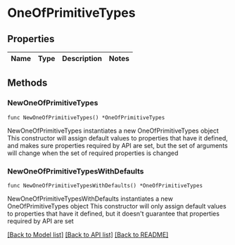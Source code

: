 # OneOfPrimitiveTypes

## Properties

Name | Type | Description | Notes
------------ | ------------- | ------------- | -------------

## Methods

### NewOneOfPrimitiveTypes

`func NewOneOfPrimitiveTypes() *OneOfPrimitiveTypes`

NewOneOfPrimitiveTypes instantiates a new OneOfPrimitiveTypes object
This constructor will assign default values to properties that have it defined,
and makes sure properties required by API are set, but the set of arguments
will change when the set of required properties is changed

### NewOneOfPrimitiveTypesWithDefaults

`func NewOneOfPrimitiveTypesWithDefaults() *OneOfPrimitiveTypes`

NewOneOfPrimitiveTypesWithDefaults instantiates a new OneOfPrimitiveTypes object
This constructor will only assign default values to properties that have it defined,
but it doesn't guarantee that properties required by API are set


[[Back to Model list]](../README.md#documentation-for-models) [[Back to API list]](../README.md#documentation-for-api-endpoints) [[Back to README]](../README.md)


